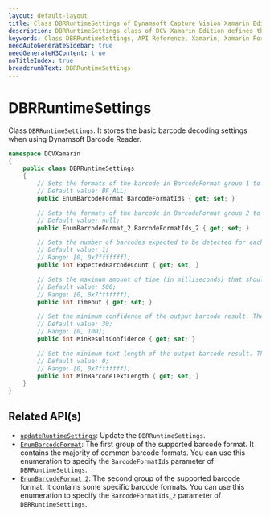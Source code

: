 ```yaml
---
layout: default-layout
title: Class DBRRuntimeSettings of Dynamsoft Capture Vision Xamarin Edition
description: DBRRuntimeSettings class of DCV Xamarin Edition defines the barcode decoding settings.
keywords: Class DBRRuntimeSettings, API Reference, Xamarin, Xamarin Forms
needAutoGenerateSidebar: true
needGenerateH3Content: true
noTitleIndex: true
breadcrumbText: DBRRuntimeSettings
---
```


# DBRRuntimeSettings

Class `DBRRuntimeSettings`. It stores the basic barcode decoding settings when using Dynamsoft Barcode Reader.

```c#
namespace DCVXamarin
{
    public class DBRRuntimeSettings
    {
        // Sets the formats of the barcode in BarcodeFormat group 1 to be read. Barcode formats in BarcodeFormat group 1 can be combined.
        // Default value: BF_ALL;
        public EnumBarcodeFormat BarcodeFormatIds { get; set; }

        // Sets the formats of the barcode in BarcodeFormat group 2 to be read. Barcode formats in BarcodeFormat group 1 can be combined.
        // Default value: null;
        public EnumBarcodeFormat_2 BarcodeFormatIds_2 { get; set; }

        // Sets the number of barcodes expected to be detected for each image.
        // Default value: 1;
        // Range: [0, 0x7fffffff];
        public int ExpectedBarcodeCount { get; set; }

        // Sets the maximum amount of time (in milliseconds) that should be spent searching for a barcode per page.
        // Default value: 500;
        // Range: [0, 0x7fffffff];
        public int Timeout { get; set; }

        // Set the minimum confidence of the output barcode result. The result with lower confidence will not be returned.
        // Default value: 30;
        // Range: [0, 100];
        public int MinResultConfidence { get; set; }

        // Set the minimum text length of the output barcode result. The shorter result will not be returned.
        // Default value: 0;
        // Range: [0, 0x7fffffff];
        public int MinBarcodeTextLength { get; set; }
    }
}
```

## Related API(s)

- [`updateRuntimeSettings`](barcode-reader.md#updateruntimesettingsdbrruntimesettings): Update the `DBRRuntimeSettings`.
- [`EnumBarcodeFormat`](enum-barcode-format.md): The first group of the supported barcode format. It contains the majority of common barcode formats. You can use this enumeration to specify the `BarcodeFormatIds` parameter of `DBRRuntimeSettings`.
- [`EnumBarcodeFormat_2`](enum-barcode-format2.md): The second group of the supported barcode format. It contains some specific barcode formats. You can use this enumeration to specify the `BarcodeFormatIds_2` parameter of `DBRRuntimeSettings`.
